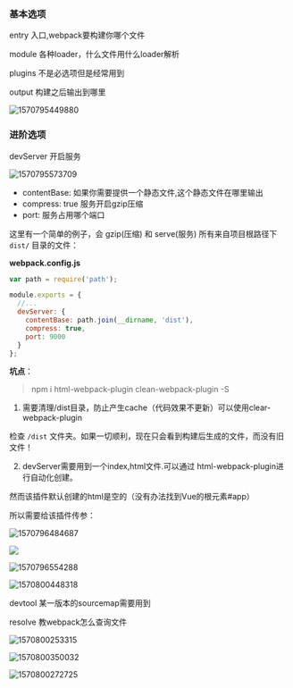 ### 基本选项

entry 入口,webpack要构建你哪个文件

module 各种loader，什么文件用什么loader解析

plugins 不是必选项但是经常用到

output 构建之后输出到哪里





![1570795449880](C:\Users\Administrator\AppData\Roaming\Typora\typora-user-images\1570795449880.png)

### 进阶选项

devServer 开启服务

![1570795573709](C:\Users\Administrator\AppData\Roaming\Typora\typora-user-images\1570795573709.png)

- contentBase: 如果你需要提供一个静态文件,这个静态文件在哪里输出
- compress: true 服务开启gzip压缩
- port: 服务占用哪个端口

这里有一个简单的例子，会 gzip(压缩) 和 serve(服务) 所有来自项目根路径下 `dist/` 目录的文件：

**webpack.config.js**

```javascript
var path = require('path');

module.exports = {
  //...
  devServer: {
    contentBase: path.join(__dirname, 'dist'),
    compress: true,
    port: 9000
  }
};
```

**坑点**：

> npm i html-webpack-plugin clean-webpack-plugin -S



1. 需要清理/dist目录，防止产生cache（代码效果不更新）可以使用clear-webpack-plugin

检查 `/dist` 文件夹。如果一切顺利，现在只会看到构建后生成的文件，而没有旧文件！

2. devServer需要用到一个index,html文件.可以通过 html-webpack-plugin进行自动化创建。

然而该插件默认创建的html是空的（没有办法找到Vue的根元素#app）

所以需要给该插件传参：

![1570796484687](C:\Users\Administrator\AppData\Roaming\Typora\typora-user-images\1570796484687.png)

![](C:\Users\Administrator\AppData\Roaming\Typora\typora-user-images\1570796578248.png)

![1570796554288](C:\Users\Administrator\AppData\Roaming\Typora\typora-user-images\1570796554288.png)

![1570800448318](C:\Users\Administrator\AppData\Roaming\Typora\typora-user-images\1570800448318.png)

devtool 某一版本的sourcemap需要用到

resolve 教webpack怎么查询文件

![1570800253315](C:\Users\Administrator\AppData\Roaming\Typora\typora-user-images\1570800253315.png)

![1570800350032](C:\Users\Administrator\AppData\Roaming\Typora\typora-user-images\1570800350032.png)

![1570800272725](C:\Users\Administrator\AppData\Roaming\Typora\typora-user-images\1570800272725.png)